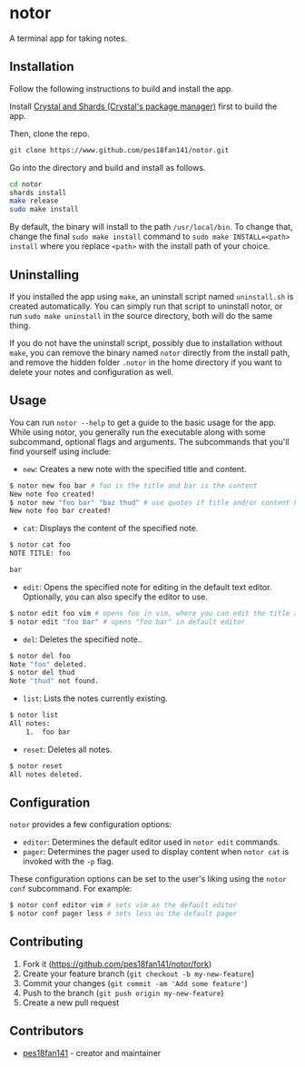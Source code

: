 # notor

A terminal app for taking notes.

## Installation

Follow the following instructions to build and install the app.

Install [Crystal and Shards (Crystal's package manager)](https://crystal-lang.org/install/) first to build the app.

Then, clone the repo.

```bash
git clone https://www.github.com/pes18fan141/notor.git
```

Go into the directory and build and install as follows.

```bash
cd notor
shards install
make release
sudo make install
```

By default, the binary will install to the path `/usr/local/bin`. To change that, change the final `sudo make install` command to `sudo make INSTALL=<path> install` where you replace `<path>` with the install path of your choice.

## Uninstalling

If you installed the app using `make`, an uninstall script named `uninstall.sh` is created automatically. You can simply run that script to uninstall notor, or run `sudo make uninstall` in the source directory, both will do the same thing.

If you do not have the uninstall script, possibly due to installation without `make`, you can remove the binary named `notor` directly from the install path, and remove the hidden folder `.notor` in the home directory if you want to delete your notes and configuration as well.

## Usage

You can run `notor --help` to get a guide to the basic usage for the app. While using notor, you generally run the executable along with some subcommand, optional flags and arguments. The subcommands that you'll find yourself using include:

- `new`: Creates a new note with the specified title and content.

```bash
$ notor new foo bar # foo is the title and bar is the content
New note foo created!
$ notor new "foo bar" "baz thud" # use quotes if title and/or content have more than one word
New note foo bar created!
```

- `cat`: Displays the content of the specified note.

```bash
$ notor cat foo
NOTE TITLE: foo

bar
```

- `edit`: Opens the specified note for editing in the default text editor. Optionally, you can also specify the editor to use.

```bash
$ notor edit foo vim # opens foo in vim, where you can edit the title and content, then close the window to save changes.
$ notor edit "foo bar" # opens "foo bar" in default editor
```

- `del`: Deletes the specified note..

```bash
$ notor del foo
Note "foo" deleted.
$ notor del thud
Note "thud" not found.
```

- `list`: Lists the notes currently existing.
```bash
$ notor list
All notes:
    1.	foo bar
```

- `reset`: Deletes all notes.
```bash
$ notor reset
All notes deleted.
```

## Configuration

`notor` provides a few configuration options:

- `editor`: Determines the default editor used in `notor edit` commands.
- `pager`: Determines the pager used to display content when `notor cat` is invoked with the `-p` flag.

These configuration options can be set to the user's liking using the `notor conf` subcommand. For example:

```bash
$ notor conf editor vim # sets vim as the default editor
$ notor conf pager less # sets less as the default pager
```

## Contributing

1. Fork it (<https://github.com/pes18fan141/notor/fork>)
2. Create your feature branch (`git checkout -b my-new-feature`)
3. Commit your changes (`git commit -am 'Add some feature'`)
4. Push to the branch (`git push origin my-new-feature`)
5. Create a new pull request

## Contributors

- [pes18fan141](https://github.com/pes18fan141) - creator and maintainer
